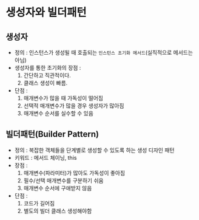 # 생성자와 빌더패턴
## 생성자
- 정의 : 인스턴스가 생성될 때 호출되는 `인스턴스 초기화 메서드`(실직적으로 메서드는 아님)
- 생성자를 통한 초기화의 장점 :
  1. 간단하고 직관적이다.
  2. 클래스 생성이 빠름.
- 단점 :
  1. 매개변수가 많을 때 가독성이 떨어짐
  2. 선택적 매개변수가 많을 경우 생성자가 많아짐
  3. 매개변수 순서를 실수할 수 있음

## 빌더패턴(Builder Pattern)
- 정의 : 복잡한 객체들을 단계별로 생성할 수 있도록 하는 생성 디자인 패턴
- 키워드 : 메서드 체이닝, this
- 장점 : 
  1. 매개변수(파라미터)가 많아도 가독성이 좋아짐
  2. 필수/선택 매개변수를 구분하기 쉬움
  3. 매개변수 순서에 구애받지 않음
- 단점 :
  1. 코드가 길어짐
  2. 별도의 빌더 클래스 생성해야함